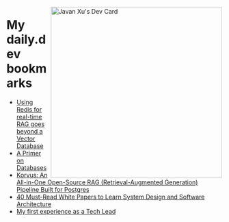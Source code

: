 
<a href="https://app.daily.dev/JavanXU"><img align="right" src="https://api.daily.dev/devcards/e45a150971844cd6959a94bb94e861ea.png?r=quw" width="400" alt="Javan Xu's Dev Card"/></a>

# My daily.dev bookmarks
<!-- daily.dev BOOKMARKS:START -->
- [Using Redis for real-time RAG goes beyond a Vector Database](https://app.daily.dev/posts/s7mo809Ce?utm_source=rss&utm_medium=bookmarks&utm_campaign=6ueXw3FRNQzpNtewCDbI6)
- [A Primer on Databases](https://app.daily.dev/posts/as51WH8qU?utm_source=rss&utm_medium=bookmarks&utm_campaign=6ueXw3FRNQzpNtewCDbI6)
- [Korvus: An All-in-One Open-Source RAG &lpar;Retrieval-Augmented Generation&rpar; Pipeline Built for Postgres](https://app.daily.dev/posts/8tvvsVF1z?utm_source=rss&utm_medium=bookmarks&utm_campaign=6ueXw3FRNQzpNtewCDbI6)
- [40 Must-Read White Papers to Learn System Design and Software Architecture](https://app.daily.dev/posts/NOmCIWBZk?utm_source=rss&utm_medium=bookmarks&utm_campaign=6ueXw3FRNQzpNtewCDbI6)
- [My first experience as a Tech Lead](https://app.daily.dev/posts/o4UP6qXUH?utm_source=rss&utm_medium=bookmarks&utm_campaign=6ueXw3FRNQzpNtewCDbI6)
<!-- daily.dev BOOKMARKS:END -->
